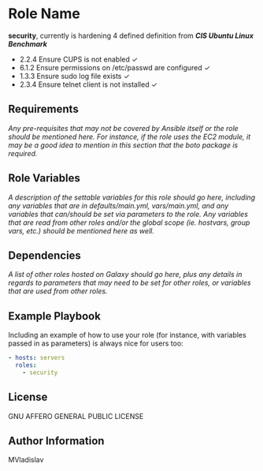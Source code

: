 # Role Name

**security**, currently is hardening 4 defined definition from **_CIS Ubuntu Linux Benchmark_**

- 2.2.4 Ensure CUPS is not enabled ✓
- 6.1.2 Ensure permissions on /etc/passwd are configured ✓
- 1.3.3 Ensure sudo log file exists ✓
- 2.3.4 Ensure telnet client is not installed ✓

## Requirements

_Any pre-requisites that may not be covered by Ansible itself or the role should be mentioned here. For instance, if the role uses the EC2 module, it may be a good idea to mention in this section that the boto package is required._

## Role Variables

_A description of the settable variables for this role should go here, including any variables that are in defaults/main.yml, vars/main.yml, and any variables that can/should be set via parameters to the role. Any variables that are read from other roles and/or the global scope (ie. hostvars, group vars, etc.) should be mentioned here as well._

## Dependencies

_A list of other roles hosted on Galaxy should go here, plus any details in regards to parameters that may need to be set for other roles, or variables that are used from other roles._

## Example Playbook

Including an example of how to use your role (for instance, with variables passed in as parameters) is always nice for users too:

```yml
- hosts: servers
  roles:
    - security
```

## License

GNU AFFERO GENERAL PUBLIC LICENSE

## Author Information

MVladislav
